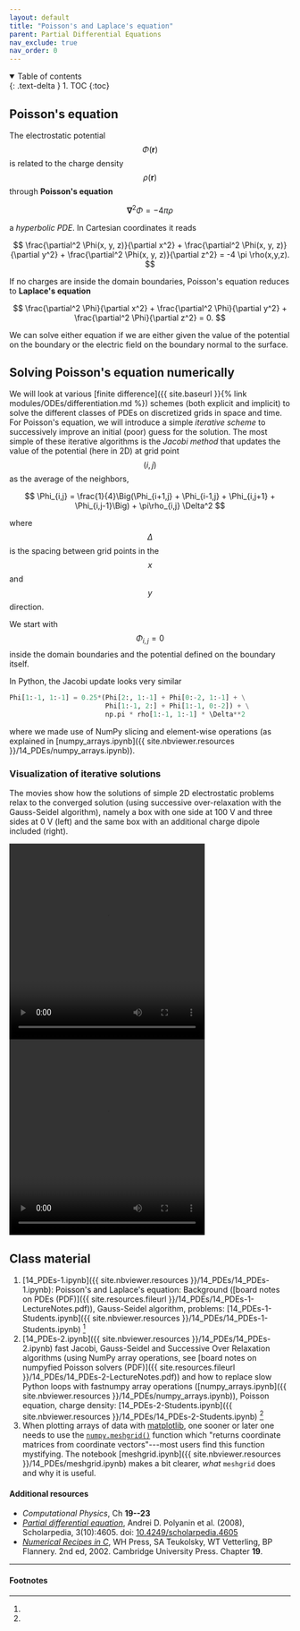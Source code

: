 ```yaml
---
layout: default
title: "Poisson's and Laplace's equation"
parent: Partial Differential Equations
nav_exclude: true
nav_order: 0
---
```



<details open markdown="block">
  <summary>
    Table of contents
  </summary>
  {: .text-delta }
1. TOC
{:toc}
</details>

## Poisson's equation ##

The electrostatic potential $$\Phi(\mathbf{r})$$ is related to the
charge density $$\rho(\mathbf{r})$$ through **Poisson's equation**

$$
\boldsymbol{\nabla}^2 \Phi = -4\pi\rho
$$

a *hyperbolic PDE*. In Cartesian coordinates it reads

$$
\frac{\partial^2 \Phi(x, y, z)}{\partial x^2} + \frac{\partial^2
\Phi(x, y, z)}{\partial y^2} + \frac{\partial^2 \Phi(x, y,
z)}{\partial z^2} = -4 \pi \rho(x,y,z).
$$

If no charges are inside the domain boundaries, Poisson's equation
reduces to **Laplace's equation**

$$
\frac{\partial^2 \Phi}{\partial x^2} + \frac{\partial^2
\Phi}{\partial y^2} + \frac{\partial^2 \Phi}{\partial z^2} = 0.
$$

We can solve either equation if we are either given the value of the
potential on the boundary or the electric field on the boundary normal
to the surface.


## Solving Poisson's equation numerically

We will look at various [finite difference]({{ site.baseurl }}{% link
modules/ODEs/differentiation.md %}) schemes (both explicit and
implicit) to solve the different classes of PDEs on discretized grids
in space and time. For Poisson's equation, we will introduce a simple
*iterative scheme* to successively improve an initial (poor) guess for
the solution. The most simple of these iterative algorithms is the
*Jacobi method* that updates the value of the potential (here in 2D)
at grid point $$(i, j)$$ as the average of the neighbors,

$$
\Phi_{i,j} = \frac{1}{4}\Big(\Phi_{i+1,j} + \Phi_{i-1,j} + \Phi_{i,j+1} + \Phi_{i,j-1}\Big)
     + \pi\rho_{i,j} \Delta^2
$$

where $$\Delta$$ is the spacing between grid points in the $$x$$ and
$$y$$ direction.

We start with $$\Phi_{i,j} = 0$$ inside the domain boundaries and the
potential defined on the boundary itself.

In Python, the Jacobi update looks very similar
```python
Phi[1:-1, 1:-1] = 0.25*(Phi[2:, 1:-1] + Phi[0:-2, 1:-1] + \
                        Phi[1:-1, 2:] + Phi[1:-1, 0:-2]) + \
                        np.pi * rho[1:-1, 1:-1] * \Delta**2
```
where we made use of NumPy slicing and element-wise operations (as
explained in [numpy_arrays.ipynb]({{ site.nbviewer.resources }}/14_PDEs/numpy_arrays.ipynb)).

### Visualization of iterative solutions

The movies show how the solutions of simple 2D electrostatic problems
relax to the converged solution (using successive over-relaxation
with the Gauss-Seidel algorithm), namely a box with one side at 100 V
and three sides at 0 V (left) and the same box with an additional
charge dipole included (right).

<video width="350.0" height="350.0" controls autoplay loop>
<source type="video/quicktime" src="{{ site.baseurl }}{% link
assets/movies/wire_SOR_3d.mov %}" />
  Your browser does not support the video tag. You can find the video
  file at [{{ site.baseurl }}{% link assets/movies/wire_SOR_3d.mov %}]({{
  site.baseurl }}{% link assets/movies/wire_SOR_3d.mov %}) .
</video>

<video width="350.0" height="350.0" controls autoplay loop>
<source type="video/quicktime" src="{{ site.baseurl }}{% link
assets/movies/dipole_wire_SOR_3d.mov %}" />
  Your browser does not support the video tag. You can find the video
  file at [{{ site.baseurl }}{% link
  assets/movies/dipole_wire_SOR_3d.mov %}]({{ site.baseurl }}{%link
  assets/movies/dipole_wire_SOR_3d.mov %}) .
</video>



## Class material

1. [14_PDEs-1.ipynb]({{ site.nbviewer.resources }}/14_PDEs/14_PDEs-1.ipynb):
   Poisson's and Laplace's equation: Background
   ([board notes on PDEs (PDF)]({{ site.resources.fileurl }}/14_PDEs/14_PDEs-1-LectureNotes.pdf)),
   Gauss-Seidel algorithm, problems:
   [14_PDEs-1-Students.ipynb]({{ site.nbviewer.resources }}/14_PDEs/14_PDEs-1-Students.ipynb) [^1]
2. [14_PDEs-2.ipynb]({{ site.nbviewer.resources }}/14_PDEs/14_PDEs-2.ipynb)
   [^1]:
   fast Jacobi, Gauss-Seidel and Successive Over Relaxation algorithms
   (using NumPy array operations, see
   [board notes on numpyfied Poisson solvers
   (PDF)]({{ site.resources.fileurl }}/14_PDEs/14_PDEs-2-LectureNotes.pdf))
   and how to replace slow Python loops with fastnumpy array
   operations ([numpy_arrays.ipynb]({{ site.nbviewer.resources }}/14_PDEs/numpy_arrays.ipynb)),
   Poisson equation, charge density:
   [14_PDEs-2-Students.ipynb]({{ site.nbviewer.resources }}/14_PDEs/14_PDEs-2-Students.ipynb) [^1]
3. When plotting arrays of data with
   [matplotlib](https://matplotlib.org), one sooner or later one needs
   to use the
   [`numpy.meshgrid()`](https://docs.scipy.org/doc/numpy/reference/generated/numpy.meshgrid.html)
   function which "returns coordinate matrices from coordinate
   vectors"---most users find this function mystifying. The notebook
   [meshgrid.ipynb]({{ site.nbviewer.resources }}/14_PDEs/meshgrid.ipynb)
   makes a bit clearer, _what_ `meshgrid` does and why it is useful.


#### Additional resources  ####

* _Computational Physics_, Ch **19--23**
* _[Partial differential equation](http://www.scholarpedia.org/article/Partial_differential_equation)_, Andrei D. Polyanin et al. (2008), Scholarpedia, 3(10):4605. doi: [10.4249/scholarpedia.4605](http://doi.org/doi:10.4249/scholarpedia.4605)
* _[Numerical Recipes in C](http://apps.nrbook.com/c/index.html)_, WH
  Press, SA Teukolsky, WT Vetterling, BP Flannery. 2nd
  ed, 2002. Cambridge University Press. Chapter **19**.


--------

#### Footnotes

[^1]:

     As usual, `git pull` the resources repository
     [{{ site.resources.shortname }}]({{ site.resources.url }}) to get a
     local copy of the notebook. Then **copy the notebook and all other
     code into your work directory** in order to complete the exercises.
